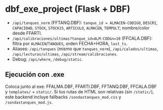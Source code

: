 # dbf_exe_project (Flask + DBF)

- `/api/tanques_norm` (FFTANQ.DBF): `tanque_id = ALMACEN-CODIGO`, `DESCRI`, `CAPACIDAD`, `STOCK`, `STOCK15`, `ARTICULO`, `ALMACEN`, `TEMPULT`; nombre/color desde FFARTI.
- `/api/calibraciones/ultimas?tanque_id=ALM-COD&n=10` (FFCALA.DBF): filtra por `ALMACEN`/`TANQUES`, orden FECHA+HORA, `last_ts`.
- Aliases: `/api/tanques` (mismo que `tanques_norm`), `/api/calados/ultimas`, `/api/lecturas/ultimas`, `/api/stream/calibraciones`.
- Debug: `/api/where`, `/debug/static`.

## Ejecución con .exe
Coloca junto al exe: FFALMA.DBF, FFARTI.DBF, FFTANQ.DBF, FFCALA.DBF y `templates/` + `static/`. 
Si tus rutas de HTML son relativas (sin `/static/`), este backend incluye fallbacks `/sondastanques_mod.css` y `/sondastanques_mod.js`.
